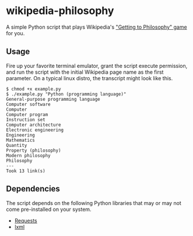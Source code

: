 # wikipedia-philosophy

A simple Python script that plays Wikipedia's ["Getting to Philosophy" game](https://en.wikipedia.org/wiki/Wikipedia:Getting_to_Philosophy) for you.

## Usage
Fire up your favorite terminal emulator, grant the script execute permission, and run the script with the initial Wikipedia page name as the first parameter. On a typical linux distro, the transcript might look like this.

```
$ chmod +x example.py
$ ./example.py "Python (programming language)"
General-purpose programming language
Computer software
Computer
Computer program
Instruction set
Computer architecture
Electronic engineering
Engineering
Mathematics
Quantity
Property (philosophy)
Modern philosophy
Philosophy
---
Took 13 link(s)
```

## Dependencies
The script depends on the following Python libraries that may or may not come pre-installed on your system.
* [Requests](http://docs.python-requests.org/)
* [lxml](http://lxml.de/)
